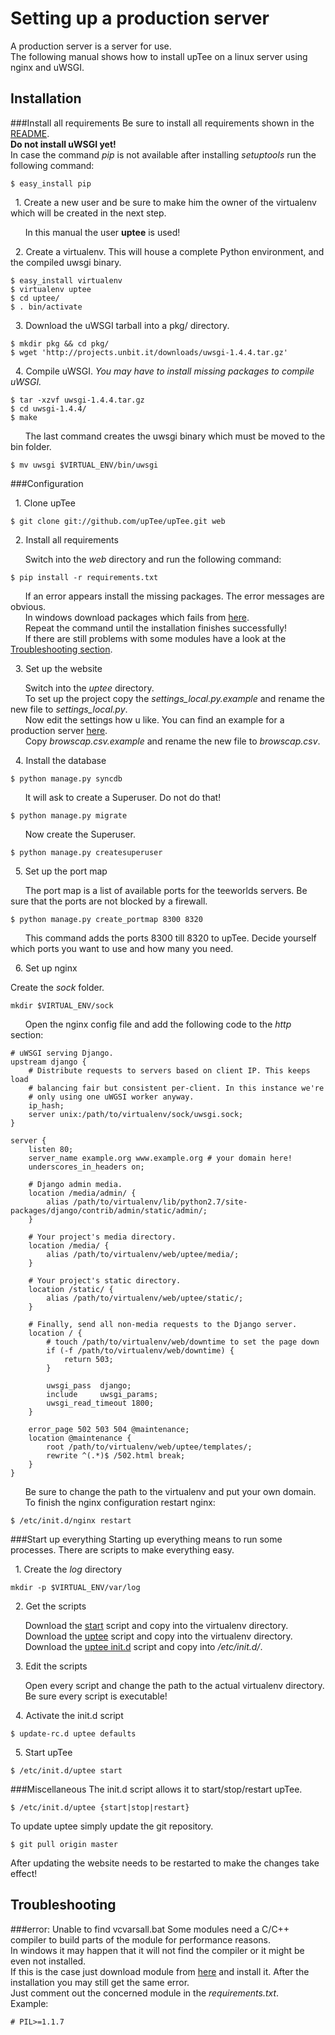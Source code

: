 Setting up a production server
==============================
A production server is a server for use.    
The following manual shows how to install upTee on a linux server using nginx and uWSGI.

Installation
------------
###Install all requirements
Be sure to install all requirements shown in the [README](https://github.com/upTee/upTee/blob/master/README.md).    
__Do not install uWSGI yet!__    
In case the command _pip_ is not available after installing _setuptools_ run the following command:    
```shell
$ easy_install pip
```

  &nbsp;&nbsp;1\. Create a new user and be sure to make him the owner of the virtualenv which will be created in the next step.    

  &nbsp;&nbsp;&nbsp;&nbsp;&nbsp;&nbsp;In this manual the user __uptee__ is used!    

  &nbsp;&nbsp;2\. Create a virtualenv. This will house a complete Python environment, and the compiled uwsgi binary.    

```shell
$ easy_install virtualenv
$ virtualenv uptee
$ cd uptee/
$ . bin/activate
```

  &nbsp;&nbsp;3\. Download the uWSGI tarball into a pkg/ directory.

```shell
$ mkdir pkg && cd pkg/
$ wget 'http://projects.unbit.it/downloads/uwsgi-1.4.4.tar.gz'
```

  &nbsp;&nbsp;4\. Compile uWSGI. _You may have to install missing packages to compile uWSGI._

```shell
$ tar -xzvf uwsgi-1.4.4.tar.gz
$ cd uwsgi-1.4.4/
$ make
```

  &nbsp;&nbsp;&nbsp;&nbsp;&nbsp;&nbsp;The last command creates the uwsgi binary which must be moved to the bin folder.

```shell
$ mv uwsgi $VIRTUAL_ENV/bin/uwsgi
```

###Configuration

  &nbsp;&nbsp;1\. Clone upTee    

```shell
$ git clone git://github.com/upTee/upTee.git web
```

  &nbsp;&nbsp;2\. Install all requirements    

  &nbsp;&nbsp;&nbsp;&nbsp;&nbsp;&nbsp;Switch into the _web_ directory and run the following command:    
```shell
$ pip install -r requirements.txt
```
  &nbsp;&nbsp;&nbsp;&nbsp;&nbsp;&nbsp;If an error appears install the missing packages. The error messages are obvious.    
  &nbsp;&nbsp;&nbsp;&nbsp;&nbsp;&nbsp;In windows download packages which fails from [here](http://www.lfd.uci.edu/~gohlke/pythonlibs/).    
  &nbsp;&nbsp;&nbsp;&nbsp;&nbsp;&nbsp;Repeat the command until the installation finishes successfully!    
  &nbsp;&nbsp;&nbsp;&nbsp;&nbsp;&nbsp;If there are still problems with some modules have a look at the [Troubleshooting section](https://github.com/upTee/upTee/blob/master/docs/production_server.md#troubleshooting).    

  &nbsp;&nbsp;3\. Set up the website    

  &nbsp;&nbsp;&nbsp;&nbsp;&nbsp;&nbsp;Switch into the _uptee_ directory.    
  &nbsp;&nbsp;&nbsp;&nbsp;&nbsp;&nbsp;To set up the project copy the _settings_local.py.example_ and rename the new file to _settings_local.py_.    
  &nbsp;&nbsp;&nbsp;&nbsp;&nbsp;&nbsp;Now edit the settings how u like. You can find an example for a production server [here](https://github.com/upTee/upTee/blob/master/docs/settings_production/settings_local.py).    
  &nbsp;&nbsp;&nbsp;&nbsp;&nbsp;&nbsp;Copy _browscap.csv.example_ and rename the new file to _browscap.csv_.    
  
  &nbsp;&nbsp;4\. Install the database    

```shell
$ python manage.py syncdb
```
  &nbsp;&nbsp;&nbsp;&nbsp;&nbsp;&nbsp;It will ask to create a Superuser. Do not do that!    
```shell
$ python manage.py migrate
```
  &nbsp;&nbsp;&nbsp;&nbsp;&nbsp;&nbsp;Now create the Superuser.    
```shell
$ python manage.py createsuperuser
```

  &nbsp;&nbsp;5\. Set up the port map    

  &nbsp;&nbsp;&nbsp;&nbsp;&nbsp;&nbsp;The port map is a list of available ports for the teeworlds servers. Be sure that the ports are not blocked by a firewall.    
```shell
$ python manage.py create_portmap 8300 8320
```
  &nbsp;&nbsp;&nbsp;&nbsp;&nbsp;&nbsp;This command adds the ports 8300 till 8320 to upTee. Decide yourself which ports you want to use and how many you need.   

  &nbsp;&nbsp;6\. Set up nginx   

  Create the _sock_ folder.    
```shell
mkdir $VIRTUAL_ENV/sock
```

  &nbsp;&nbsp;&nbsp;&nbsp;&nbsp;&nbsp;Open the nginx config file and add the following code to the _http_ section:    
```
# uWSGI serving Django.
upstream django {
	# Distribute requests to servers based on client IP. This keeps load
	# balancing fair but consistent per-client. In this instance we're
	# only using one uWGSI worker anyway.
	ip_hash;
	server unix:/path/to/virtualenv/sock/uwsgi.sock;
}

server {
	listen 80;
	server_name example.org www.example.org # your domain here!
	underscores_in_headers on;

	# Django admin media.
	location /media/admin/ {
		alias /path/to/virtualenv/lib/python2.7/site-packages/django/contrib/admin/static/admin/;
	}

	# Your project's media directory.
	location /media/ {
		alias /path/to/virtualenv/web/uptee/media/;
	}

	# Your project's static directory.
	location /static/ {
		alias /path/to/virtualenv/web/uptee/static/;
	}

	# Finally, send all non-media requests to the Django server.
	location / {
		# touch /path/to/virtualenv/web/downtime to set the page down
		if (-f /path/to/virtualenv/web/downtime) {
			return 503;
		}

		uwsgi_pass  django;
		include     uwsgi_params;
		uwsgi_read_timeout 1800;
	}

	error_page 502 503 504 @maintenance;
	location @maintenance {
		root /path/to/virtualenv/web/uptee/templates/;
		rewrite ^(.*)$ /502.html break;    
	}
}
```
&nbsp;&nbsp;&nbsp;&nbsp;&nbsp;&nbsp;Be sure to change the path to the virtualenv and put your own domain.    
&nbsp;&nbsp;&nbsp;&nbsp;&nbsp;&nbsp;To finish the nginx configuration restart nginx:    
```shell
$ /etc/init.d/nginx restart
```

###Start up everything
Starting up everything means to run some processes. There are scripts to make everything easy.        

  &nbsp;&nbsp;1\. Create the _log_ directory    
```shell
mkdir -p $VIRTUAL_ENV/var/log
```

  &nbsp;&nbsp;2\. Get the scripts    

  &nbsp;&nbsp;&nbsp;&nbsp;&nbsp;&nbsp;Download the [start](https://github.com/upTee/upTee/blob/master/scripts/start) script and copy into the virtualenv directory.    
  &nbsp;&nbsp;&nbsp;&nbsp;&nbsp;&nbsp;Download the [uptee](https://github.com/upTee/upTee/blob/master/scripts/uptee) script and copy into the virtualenv directory.    
  &nbsp;&nbsp;&nbsp;&nbsp;&nbsp;&nbsp;Download the [uptee init.d](https://github.com/upTee/upTee/blob/master/scripts/init.d/uptee) script and copy into _/etc/init.d/_.

  &nbsp;&nbsp;3\. Edit the scripts    

  &nbsp;&nbsp;&nbsp;&nbsp;&nbsp;&nbsp;Open every script and change the path to the actual virtualenv directory.    
  &nbsp;&nbsp;&nbsp;&nbsp;&nbsp;&nbsp;Be sure every script is executable!

  &nbsp;&nbsp;4\. Activate the init.d script    

```shell
$ update-rc.d uptee defaults
```

  &nbsp;&nbsp;5\. Start upTee

```shell
$ /etc/init.d/uptee start
```

###Miscellaneous
The init.d script allows it to start/stop/restart upTee.    
```shell
$ /etc/init.d/uptee {start|stop|restart}
```

To update uptee simply update the git repository.    
```shell
$ git pull origin master
```
After updating the website needs to be restarted to make the changes take effect!

Troubleshooting
---------------
###error: Unable to find vcvarsall.bat
Some modules need a C/C++ compiler to build parts of the module for performance reasons.    
In windows it may happen that it will not find the compiler or it might be even not installed.    
If this is the case just download module from [here](http://www.lfd.uci.edu/~gohlke/pythonlibs/) and install it. After the installation you may still get the same error.    
Just comment out the concerned module in the _requirements.txt_.    
Example:    
```
# PIL>=1.1.7
```

